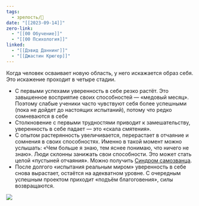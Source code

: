 ```yaml
---
tags:
  - зрелость/🌱
date: "[[2023-09-14]]"
zero-link:
  - "[[00 Обучение]]"
  - "[[00 Психология]]"
linked:
  - "[[Дэвид Даннинг]]"
  - "[[Джастин Крюгер]]"
---
```

Когда человек осваивает новую область, у него искажается образ себя. Это искажение проходит в четыре стадии.

- С первыми успехами уверенность в себе резко растёт. Это завышенное восприятие своих способностей — «медовый месяц». Поэтому слабые ученики часто чувствуют себя более успешными (пока не дойдет до настоящих испытаний), потому что редко сомневаются в себе
- Столкновение с первыми трудностями приводит к замешательству, уверенность в себе падает — это «скала смятения».
- С опытом растерянность увеличивается, перерастает в отчаяние и сомнения в своих способностях. Именно в такой момент можно услышать: «Чем больше я знаю, тем яснее понимаю, что ничего не знаю». Люди склонны занижать свои способности. Это может стать целой «пустыней отчаяния». Можно получить [Синдром самозванца](Синдром%20самозванца.md).
- После долгого «испытания реальным миром» уверенность в себе снова вырастает, остаётся на адекватном уровне. С очередным успешным проектом приходит «подъём благоговения», силы возвращаются.

![](Pasted%20image%2020230914145442.png)